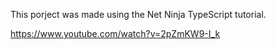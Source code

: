 This porject was made using the Net Ninja TypeScript tutorial.

https://www.youtube.com/watch?v=2pZmKW9-I_k